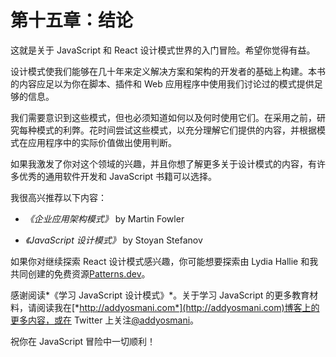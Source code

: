 # 第十五章：结论

这就是关于 JavaScript 和 React 设计模式世界的入门冒险。希望你觉得有益。

设计模式使我们能够在几十年来定义解决方案和架构的开发者的基础上构建。本书的内容应足以为你在脚本、插件和 Web 应用程序中使用我们讨论过的模式提供足够的信息。

我们需要意识到这些模式，但也必须知道如何以及何时使用它们。在采用之前，研究每种模式的利弊。花时间尝试这些模式，以充分理解它们提供的内容，并根据模式在应用程序中的实际价值做出使用判断。

如果我激发了你对这个领域的兴趣，并且你想了解更多关于设计模式的内容，有许多优秀的通用软件开发和 JavaScript 书籍可以选择。

我很高兴推荐以下内容：

+   *《企业应用架构模式》* by Martin Fowler

+   *《JavaScript 设计模式》* by Stoyan Stefanov

如果你对继续探索 React 设计模式感兴趣，你可能想要探索由 Lydia Hallie 和我共同创建的免费资源[Patterns.dev](https://patterns.dev)。

感谢阅读*《学习 JavaScript 设计模式》*。关于学习 JavaScript 的更多教育材料，请阅读我在[*http://addyosmani.com*](http://addyosmani.com)博客上的更多内容，或在 Twitter 上关注[@addyosmani](http://twitter.com/addyosmani)。

祝你在 JavaScript 冒险中一切顺利！
